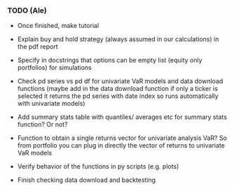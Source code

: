### TODO (Ale)

- Once finished, make tutorial

- Explain buy and hold strategy (always assumed in our calculations) in the pdf report

- Specify in docstrings that options can be empty list (equity only portfolios) for simulations

- Check pd series vs pd df for univariate VaR models and data download functions (maybe add in the data download function if only a ticker is selected it returns the   pd series with date index so runs automatically with univariate models)

- Add summary stats table with quantiles/ averages etc for summary stats function? Or not?

- Function to obtain a single returns vector for univariate analysis VaR? So from portfolio you can plug in directly the vector of returns to univariate VaR models

- Verify behavior of the functions in py scripts (e.g. plots)

- Finish checking data download and backtesting 